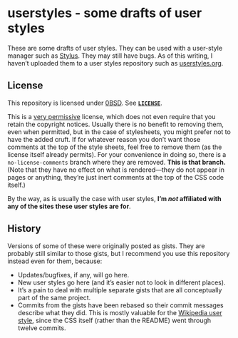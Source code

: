 # userstyles - some drafts of user styles

These are some drafts of user styles. They can be used with a user-style
manager such as [Stylus](https://add0n.com/stylus.html). They may still have
bugs. As of this writing, I haven&rsquo;t uploaded them to a user styles
repository such as [userstyles.org](https://userstyles.org/).

## License

This repository is licensed under [0BSD](https://spdx.org/licenses/0BSD.html).
See [**`LICENSE`**](LICENSE).

This is a [very
permissive](https://en.wikipedia.org/wiki/Public-domain-equivalent_license)
license, which does not even require that you retain the copyright notices.
Usually there is no benefit to removing them, even when permitted, but in the
case of stylesheets, you might prefer not to have the added cruft. If for
whatever reason you don&rsquo;t want those comments at the top of the style
sheets, feel free to remove them (as the license itself already permits). For
your convenience in doing so, there is a `no-license-comments` branch where
they are removed. **This is that branch.** (Note that they have no effect on
what is rendered&mdash;they do not appear in pages or anything, they&rsquo;re
just inert comments at the top of the CSS code itself.)

By the way, as is usually the case with user styles, **I&rsquo;m *not*
affiliated with any of the sites these user styles are for**.

## History

Versions of some of these were originally posted as gists. They are probably
still similar to those gists, but I recommend you use this repository instead
even for them, because:

- Updates/bugfixes, if any, will go here.
- New user styles go here (and it&rsquo;s easier not to look in different
  places).
- It&rsquo;s a pain to deal with multiple separate gists that are all
  conceptually part of the same project.
- Commits from the gists have been rebased so their commit messages describe
  what they did. This is mostly valuable for the [Wikipedia user
  style](wikipedia.org/), since the CSS itself (rather than the README) went
  through twelve commits.
